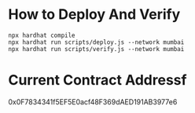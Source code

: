 # How to Deploy And Verify

```shell
npx hardhat compile
npx hardhat run scripts/deploy.js --network mumbai
npx hardhat run scripts/verify.js --network mumbai
```

# Current Contract Addressf

0x0F7834341f5EF5E0acf48F369dAED191AB3977e6
